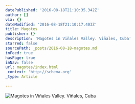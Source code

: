 ```yaml
---
datePublished: '2016-08-18T21:10:35.342Z'
author: []
via: {}
dateModified: '2016-08-18T21:10:17.403Z'
title: Magotes
publisher: {}
description: 'Magotes in Viñales Valley. Viñales, Cuba'
starred: false
sourcePath: _posts/2016-08-18-magotes.md
inFeed: true
hasPage: true
inNav: false
url: magotes/index.html
_context: 'http://schema.org'
_type: Article

---
```

![Magotes in Viñales Valley. Viñales, Cuba](https://the-grid-user-content.s3-us-west-2.amazonaws.com/ee08f7f8-6d29-4f24-b8ad-ee7fe21cd590.jpg)